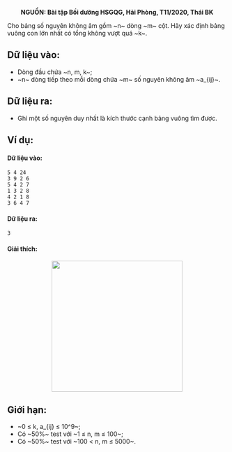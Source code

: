 **<center>NGUỒN: Bài tập Bồi dưỡng HSGQG, Hải Phòng, T11/2020, Thái BK</center>**

Cho bảng số nguyên không âm gồm ~n~ dòng ~m~ cột. Hãy xác định bảng vuông con lớn nhất có tổng không vượt quá ~k~.

## Dữ liệu vào:
- Dòng đầu chứa ~n, m, k~;
- ~n~ dòng tiếp theo mỗi dòng chứa ~m~ số nguyên không âm ~a_{ij}~.

## Dữ liệu ra:
- Ghi một số nguyên duy nhất là kích thước cạnh bảng vuông tìm được.

## Ví dụ:
#### Dữ liệu vào:
```
5 4 24
3 9 2 6
5 4 2 7
1 3 2 8
4 2 1 8
3 6 4 7
```

#### Dữ liệu ra:
```
3
```

#### Giải thích:
<center><img src="/images/problems/1409/TABLE.png" width="300px" /></center>

## Giới hạn:
- ~0 ≤ k, a_{ij} ≤ 10^9~;
- Có ~50\%~ test với ~1 ≤ n, m ≤ 100~;
- Có ~50\%~ test với ~100 < n, m ≤ 5000~.